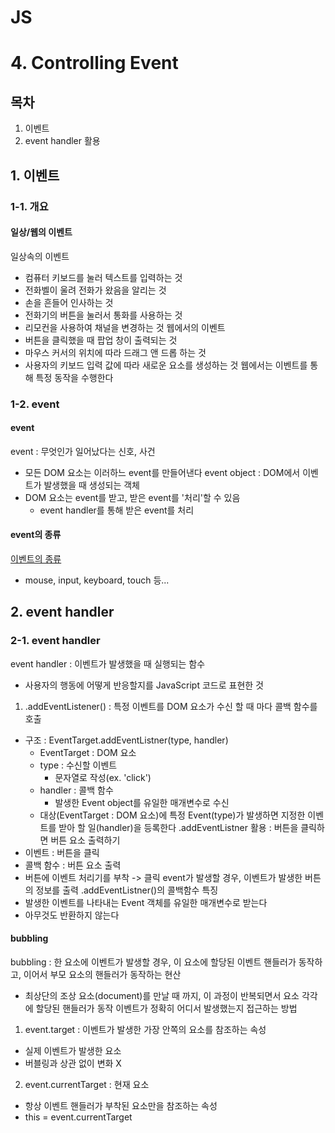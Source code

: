 # JS
# 4. Controlling Event

## 목차
1. 이벤트
2. event handler 활용

## 1. 이벤트
### 1-1. 개요
#### 일상/웹의 이벤트
일상속의 이벤트
- 컴퓨터 키보드를 눌러 텍스트를 입력하는 것
- 전화벨이 울려 전화가 왔음을 알리는 것
- 손을 흔들어 인사하는 것
- 전화기의 버튼을 눌러서 통화를 사용하는 것
- 리모컨을 사용하여 채널을 변경하는 것
웹에서의 이벤트
- 버튼을 클릭했을 때 팝업 창이 출력되는 것
- 마우스 커서의 위치에 따라 드래그 앤 드롭 하는 것
- 사용자의 키보드 입력 값에 따라 새로운 요소를 생성하는 것
웹에서는 이벤트를 통해 특정 동작을 수행한다
### 1-2. event
#### event
event : 무엇인가 일어났다는 신호, 사건
- 모든 DOM 요소는 이러하느 event를 만들어낸다
event object : DOM에서 이벤트가 발생했을 때 생성되는 객체
- DOM 요소는 event를 받고, 받은 event를 '처리'할 수 있음
  - event handler를 통해 받은 event를 처리
#### event의 종류
[이벤트의 종류](https://developer.mozilla.org/en-US/docs/Web/API/Event)
- mouse, input, keyboard, touch 등...

## 2. event handler

### 2-1. event handler
event handler : 이벤트가 발생했을 때 실행되는 함수
- 사용자의 행동에 어떻게 반응할지를 JavaScript 코드로 표현한 것
1. .addEventListener() : 특정 이벤트를 DOM 요소가 수신 할 때 마다 콜백 함수를 호출
- 구조 : EventTarget.addEventListner(type, handler)
  - EventTarget : DOM 요소
  - type : 수신할 이벤트
    - 문자열로 작성(ex. 'click')
  - handler : 콜백 함수
    - 발생한 Event object를 유일한 매개변수로 수신
  - 대상(EventTarget : DOM 요소)에 특정 Event(type)가 발생하면 지정한 이벤트를 받아 할 일(handler)을 등록한다
.addEventListner 활용 : 버튼을 클릭하면 버튼 요소 출력하기
- 이벤트 : 버튼을 클릭 
- 콜백 함수 : 버튼 요소 출력
- 버튼에 이벤트 처리기를 부착 -> 클릭 event가 발생할 경우, 이벤트가 발생한 버튼의 정보를 출력
.addEventListner()의 콜백함수 특징
- 발생한 이벤트를 나타내는 Event 객체를 유일한 매개변수로 받는다
- 아무것도 반환하지 않는다
#### bubbling
bubbling : 한 요소에 이벤트가 발생할 경우, 이 요소에 할당된 이벤트 핸들러가 동작하고, 이어서 부모 요소의 핸들러가 동작하는 현산
- 최상단의 조상 요소(document)를 만날 때 까지, 이 과정이 반복되면서 요소 각각에 할당된 핸들러가 동작
이벤트가 정확히 어디서 발생했는지 접근하는 방법
1. event.target : 이벤트가 발생한 가장 안쪽의 요소를 참조하는 속성
- 실제 이벤트가 발생한 요소
- 버블링과 상관 없이 변화 X
2. event.currentTarget : 현재 요소
- 항상 이벤트 핸들러가 부착된 요소만을 참조하는 속성
- this = event.currentTarget